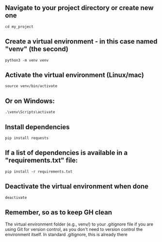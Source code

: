 ## Navigate to your project directory or create new one
    cd my_project

## Create a virtual environment - in this case named "venv" (the second)
    python3 -m venv venv

## Activate the virtual environment (Linux/mac)
    source venv/bin/activate

## Or on Windows:
    .\venv\Scripts\activate

## Install dependencies
    pip install requests

## If a list of dependencies is available in a "requirements.txt" file:
    pip install -r requirements.txt

## Deactivate the virtual environment when done
    deactivate

## Remember, so as to keep GH clean
The virtual environment folder (e.g., venv/) to your .gitignore 
file if you are using Git for version control, as you 
don't need to version control the environment itself. In 
standard .gitignore, this is already there